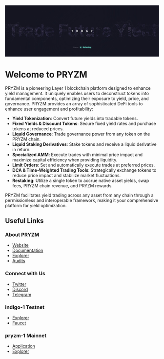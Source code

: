 ![Frame 1523545](../images/pryzm.jpeg)

# Welcome to PRYZM

PRYZM is a pioneering Layer 1 blockchain platform designed to enhance yield management. It uniquely enables users to deconstruct tokens into fundamental components, optimizing their exposure to yield, price, and governance. PRYZM provides an array of sophisticated DeFi tools to enhance user engagement and profitability:

* **Yield Tokenization**: Convert future yields into tradable tokens.
* **Fixed Yields & Discount Tokens**: Secure fixed yield rates and purchase tokens at reduced prices.
* **Liquid Governance**: Trade governance power from any token on the PRYZM chain.
* **Liquid Staking Derivatives**: Stake tokens and receive a liquid derivative in return.
* **Specialized AMM**: Execute trades with minimal price impact and maximize capital efficiency when providing liquidity.
* **Limit Orders**: Set and automatically execute trades at preferred prices.
* **DCA & Time-Weighted Trading Tools**: Strategically exchange tokens to reduce price impact and stabilize market fluctuations.
* **Restaking**: Utilize a single token to accrue native asset yields, swap fees, PRYZM chain revenue, and PRYZM rewards.

PRYZM facilitates yield trading across any asset from any chain through a permissionless and interoperable framework, making it your comprehensive platform for yield optimization.

## Useful Links

### About PRYZM

- [Website](https://pryzm.zone)
- [Documentation](https://docs.pryzm.zone)
- [Explorer](https://chainsco.pe/pryzm)
- [Audits](https://skynet.certik.com/projects/PRYZM)

### Connect with Us

- [Twitter](https://x.com/Pryzm_Zone)
- [Discord](https://discord.gg/gpWeG57F43)
- [Telegram](https://t.me/pryzm_zone)

### indigo-1 Testnet

- [Explorer](https://testnet.chainsco.pe/pryzm)
- [Faucet](https://testnet.pryzm.zone/faucet)

### pryzm-1 Mainnet

- [Application](https://app.pryzm.zone)
- [Explorer](https://chainsco.pe/pryzm)

